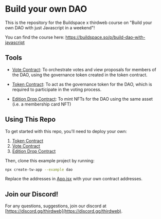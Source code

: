 # Build your own DAO

This is the repository for the Buildspace x thirdweb course on "Build your own DAO with just Javascript in a weekend"!

You can find the course here: https://buildspace.so/p/build-dao-with-javascript

## Tools

- [Vote Contract](https://portal.thirdweb.com/pre-built-contracts/vote): To orchestrate votes and view proposals for members of the DAO, using the governance token created in the token contract.

- [Token Contract](https://portal.thirdweb.com/pre-built-contracts/token): To act as the governance token for the DAO, which is required to participate in the voting process.

- [Edition Drop Contract](https://portal.thirdweb.com/pre-built-contracts/edition-drop): To mint NFTs for the DAO using the same asset (i.e. a membership card NFT)

## Using This Repo

To get started with this repo, you'll need to deploy your own:

1. [Token Contract](https://portal.thirdweb.com/pre-built-contracts/token)
2. [Vote Contract](https://portal.thirdweb.com/pre-built-contracts/vote)
3. [Edition Drop Contract](https://portal.thirdweb.com/pre-built-contracts/edition-drop)

Then, clone this example project by running:

```bash
npx create-tw-app --example dao
```

Replace the addresses in [App.jsx](./src/App.jsx) with your own contract addresses.

## Join our Discord!

For any questions, suggestions, join our discord at [https://discord.gg/thirdweb](https://discord.gg/thirdweb).
